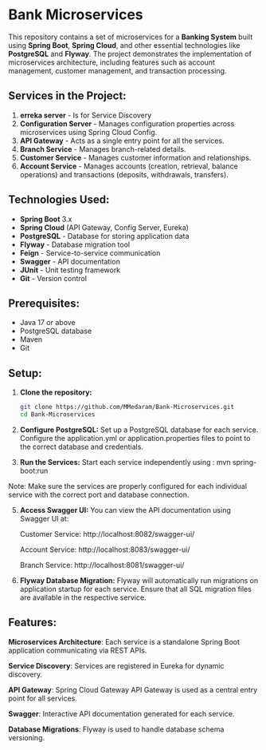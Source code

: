 # Bank Microservices

This repository contains a set of microservices for a **Banking System** built using **Spring Boot**, **Spring Cloud**, and other essential technologies like **PostgreSQL** and **Flyway**. The project demonstrates the implementation of microservices architecture, including features such as account management, customer management, and transaction processing.

## Services in the Project:

1. **erreka server** -  Is for Service Discovery
2. **Configuration Server** - Manages configuration properties across microservices using Spring Cloud Config.
3. **API Gateway** - Acts as a single entry point for all the services.
4. **Branch Service** - Manages branch-related details.
5. **Customer Service** - Manages customer information and relationships.
6. **Account Service** - Manages accounts (creation, retrieval, balance operations) and transactions (deposits, withdrawals, transfers).
 
## Technologies Used:

- **Spring Boot** 3.x
- **Spring Cloud** (API Gateway, Config Server, Eureka)
- **PostgreSQL** - Database for storing application data
- **Flyway** - Database migration tool
- **Feign** - Service-to-service communication
- **Swagger** - API documentation
- **JUnit** - Unit testing framework
- **Git** - Version control

## Prerequisites:

- Java 17 or above
- PostgreSQL database
- Maven
- Git

## Setup:

1. **Clone the repository:**
   ```bash
   git clone https://github.com/MMedaram/Bank-Microservices.git
   cd Bank-Microservices

2. **Configure PostgreSQL:**
  Set up a PostgreSQL database for each service.
  Configure the application.yml or application.properties files to point to the correct database and credentials.

3. **Run the Services:**
  Start each service independently using : mvn spring-boot:run

  Note: Make sure the services are properly configured for each individual service with the correct port and database connection.

5. **Access Swagger UI:**
  You can view the API documentation using Swagger UI at:

   Customer Service: http://localhost:8082/swagger-ui/

   Account Service: http://localhost:8083/swagger-ui/

   Branch Service: http://localhost:8081/swagger-ui/

7. **Flyway Database Migration:**
  Flyway will automatically run migrations on application startup for each service. Ensure that all SQL migration files are available in the respective service.

## **Features:**

**Microservices Architecture**: Each service is a standalone Spring Boot application communicating via REST APIs.

**Service Discovery**: Services are registered in Eureka for dynamic discovery.

**API Gateway**: Spring Cloud Gateway API Gateway is used as a central entry point for all services.

**Swagger**: Interactive API documentation generated for each service.

**Database Migrations**: Flyway is used to handle database schema versioning.
